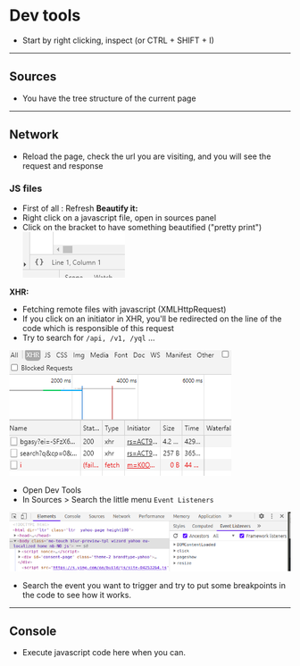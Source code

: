 # Dev tools 

- Start by right clicking, inspect (or CTRL + SHIFT + I)

---

## Sources

- You have the tree structure of the current page 

---

## Network

- Reload the page, check the url you are visiting, and you will see the request and response

### JS files

- First of all : Refresh
**Beautify it:**
- Right click on a javascript file, open in sources panel
- Click on the bracket to have something beautified ("pretty print")
![fef3c42e6497e5934c15f16ac8df83d6.png](../_resources/d633c1ef5b9d4fe6a4b9822d5396823d.png)

**XHR:**  
- Fetching remote files with javascript (XMLHttpRequest)
- If you click on an initiator in XHR, you'll be redirected on the line of the code which is responsible of this request
- Try to search for  ```/api, /v1, /yql``` ...

![a8fa8e3c9c016c3fe6e6011df476c040.png](../_resources/f77b6bc00bfc42efa9b7484b9ce4cd2b.png)

- Open Dev Tools
- In Sources > Search the little menu ```Event Listeners```

![7e23a1f70e310d7eb8e5e247a21ecd17.png](../_resources/e772101a3a3f46529021428dc5d48a71.png)

- Search the event you want to trigger and try to put some breakpoints in the code to see how it works.

---

## Console

- Execute javascript code here when you can.

